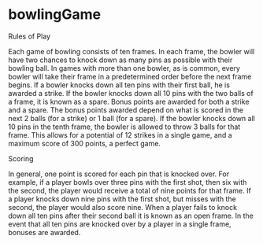 # bowlingGame

Rules of Play

Each game of bowling consists of ten frames. In each frame, the bowler will have two chances to
knock down as many pins as possible with their bowling ball. In games with more than one
bowler, as is common, every bowler will take their frame in a predetermined order before the
next frame begins. If a bowler knocks down all ten pins with their first ball, he is awarded a strike.
If the bowler knocks down all 10 pins with the two balls of a frame, it is known as a spare. Bonus
points are awarded for both a strike and a spare. The bonus points awarded depend on what is
scored in the next 2 balls (for a strike) or 1 ball (for a spare). If the bowler knocks down all 10 pins
in the tenth frame, the bowler is allowed to throw 3 balls for that frame. This allows for a
potential of 12 strikes in a single game, and a maximum score of 300 points, a perfect game.

Scoring

In general, one point is scored for each pin that is knocked over. For example, if a player bowls
over three pins with the first shot, then six with the second, the player would receive a total of
nine points for that frame. If a player knocks down nine pins with the first shot, but misses with
the second, the player would also score nine. When a player fails to knock down all ten pins after
their second ball it is known as an open frame. In the event that all ten pins are knocked over by
a player in a single frame, bonuses are awarded.
